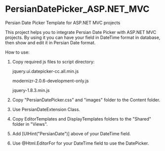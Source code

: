 PersianDatePicker_ASP.NET_MVC
=============================

Persian Date Picker Template for ASP.NET MVC projects

This project helps you to integrate Persian Date Picker with ASP.NET MVC projects. By using it you can 
have your field in DateTime format in database, then show and edit it in Persian Date format. 

How to use:

1. Copy required js files to script directory:

    jquery.ui.datepicker-cc.all.min.js 

    modernizr-2.0.6-development-only.js

    jquery-1.8.3.min.js

2. Copy "PersianDatePicker.css" and "images" folder to the Content folder.

3. Use PersianDateExtension Class.

3. Copy EditorTemplates and DisplayTemplates folders to the "Shared" folder in "Views".

4. Add [UIHint("PersianDate")] above of your DateTime field.

5. Use @Html.EditorFor for your DateTime field to use the DatePicker.
